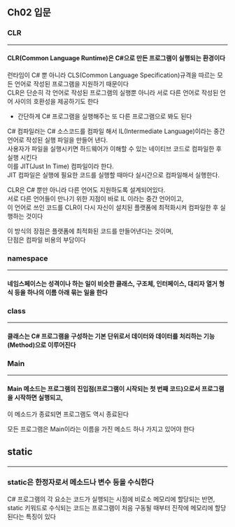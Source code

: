 ## Ch02 입문
### CLR<hr/>
#### CLR(Common Language Runtime)은 C#으로 만든 프로그램이 실행되는 환경이다


런타임이 C# 뿐 아니라 CLS(Common Language Specification)규격을 따르는 모든 언어로 작성된 프로그램을 지원하기 때문이다<br/>
CLR은 단순히 각 언어로 작성된 프로그램의 실행뿐 아니라 서로 다른 언어로 작성된 언어 사이의 호환성을 제공하기도 한다<br/>
  - 간단하게 C# 프로그램을 실행해주는 또 다른 프로그램으로 봐도 된다

C# 컴파일러는 C# 소스코드를 컴파일 해서 IL(Intermediate Language)이라는 중간 언어로 작성된 실행 파일을 만들어 낸다.<br/>
사용자가 파일을 실행시키면 하드웨어가 이해할 수 있는 네이티브 코드로 컴파일한 후 실행 시킨다<br/>
이를 JIT(Just In Time) 컴파일이라 한다.<br/>
JIT 컴파일은 실행에 필요한 코드를 실행할 때마다 실시간으로 컴파일해서 실행한다.<br/>


CLR은 C# 뿐만 아니라 다른 언어도 지원하도록 설계되어있다.<br/>
서로 다른 언어들이 만나기 위한 지점이 바로 IL 이라는 중간 언어이고,<br/>
이 언어로 쓰인 코드를 CLR이 다시 자신이 설치된 플랫폼에 최적화시켜 컴파일한 후 실행하는 것이다<br/>


이 방식의 장점은 플랫폼에 최적화된 코드를 만들어낸다는 것이며,<br/>
단점은 컴파일 비용의 부담이다<br/>


### namespace<hr/>
#### 네임스페이스는 성격이나 하는 일이 비슷한 클래스, 구조체, 인터페이스, 대리자 열거 형식 등을 하나의 이름 아래 묶는 일을 한다


### class<hr/>
#### 클래스는 C# 프로그램을 구성하는 기본 단위로서 데이터와 데이터를 처리하는 기능(Method)으로 이루어진다


### Main<hr/>
#### Main 메소드는 프로그램의 진입점(프로그램이 시작되는 첫 번째 코드)으로서 프로그램을 시작하면 실행되고,<br/>
이 메소드가 종료되면 프로그램도 역시 종료된다


모든 프로그램은 Main이라는 이름을 가진 메소드 하나 가지고 있어야 한다


## static<hr/>
### static은 한정자로서 메소드나 변수 등을 수식한다<br/>
C# 프로그램의 각 요소는 코드가 실행되는 시점에 비로소 메모리에 할당되는 반면,<br/>
static 키워드로 수식되는 코드는 프로그램이 처음 구동될 때부터 진작에 메모리에 할당된다는 특징이 있다